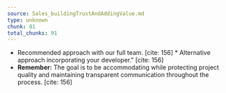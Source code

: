 ```yaml
---
source: Sales_buildingTrustAndAddingValue.md
type: unknown
chunk: 81
total_chunks: 91
---
```


* Recommended approach with our full team. [cite: 156]
            * Alternative approach incorporating your developer." [cite: 156]
* **Remember:** The goal is to be accommodating while protecting project quality and maintaining transparent communication throughout the process. [cite: 156]